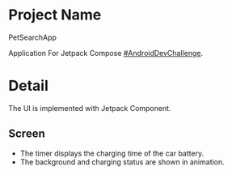 # Project Name

PetSearchApp

Application For Jetpack Compose [#AndroidDevChallenge](https://developer.android.com/dev-challenge).

# Detail

The UI is implemented with Jetpack Component.

## Screen

- The timer displays the charging time of the car battery.
- The background and charging status are shown in animation.


